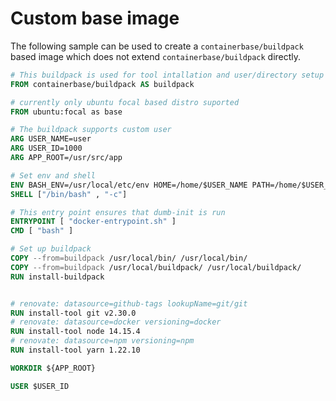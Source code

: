 # Custom base image

The following sample can be used to create a `containerbase/buildpack` based image which does not extend `containerbase/buildpack` directly.

```dockerfile
# This buildpack is used for tool intallation and user/directory setup
FROM containerbase/buildpack AS buildpack

# currently only ubuntu focal based distro suported
FROM ubuntu:focal as base

# The buildpack supports custom user
ARG USER_NAME=user
ARG USER_ID=1000
ARG APP_ROOT=/usr/src/app

# Set env and shell
ENV BASH_ENV=/usr/local/etc/env HOME=/home/$USER_NAME PATH=/home/$USER_NAME/bin:$PATH
SHELL ["/bin/bash" , "-c"]

# This entry point ensures that dumb-init is run
ENTRYPOINT [ "docker-entrypoint.sh" ]
CMD [ "bash" ]

# Set up buildpack
COPY --from=buildpack /usr/local/bin/ /usr/local/bin/
COPY --from=buildpack /usr/local/buildpack/ /usr/local/buildpack/
RUN install-buildpack


# renovate: datasource=github-tags lookupName=git/git
RUN install-tool git v2.30.0
# renovate: datasource=docker versioning=docker
RUN install-tool node 14.15.4
# renovate: datasource=npm versioning=npm
RUN install-tool yarn 1.22.10

WORKDIR ${APP_ROOT}

USER $USER_ID
```
